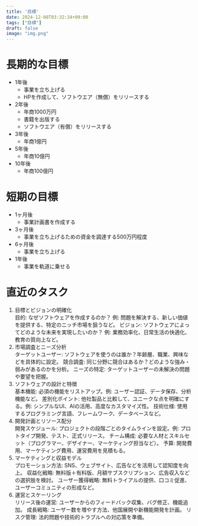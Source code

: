 ```yaml
---
title: '目標'
date: 2024-12-08T03:32:34+09:00
tags: ["目標"]
draft: false
image: "img.png"
---
```


# 長期的な目標
- 1年後  
  - 事業を立ち上げる
  - HPを作成して、ソフトウエア（無償）をリリースする
- 2年後  
  - 年商1000万円
  - 書籍を出版する
  - ソフトウエア（有償）をリリースする
- 3年後  
  - 年商1億円
- 5年後  
  - 年商10億円
- 10年後  
  - 年商100億円

# 短期の目標
- 1ヶ月後  
  - 事業計画書を作成する
- 3ヶ月後  
    - 事業を立ち上げるための資金を調達する500万円程度
- 6ヶ月後
    - 事業を立ち上げる
- 1年後  
    - 事業を軌道に乗せる

# 直近のタスク
1. 目標とビジョンの明確化  
   目的: なぜソフトウェアを作成するのか？
   例: 問題を解決する、新しい価値を提供する、特定のニッチ市場を狙うなど。
   ビジョン: ソフトウェアによってどのような未来を実現したいのか？
   例: 業務効率化、日常生活の快適化、教育の質向上など。
2. 市場調査とニーズ分析  
   ターゲットユーザー: ソフトウェアを使うのは誰か？年齢層、職業、興味などを具体的に設定。
   競合調査: 同じ分野に競合はあるか？どのような強み・弱みがあるのかを分析。
   ニーズの特定: ターゲットユーザーの未解決の問題や要望を把握。
3. ソフトウェアの設計と特徴  
   基本機能: 必須の機能をリストアップ。例: ユーザー認証、データ保存、分析機能など。
   差別化ポイント: 他社製品と比較して、ユニークな点を明確にする。例: シンプルなUI、AIの活用、高度なカスタマイズ性。
   技術仕様: 使用するプログラミング言語、フレームワーク、データベースなど。
4. 開発計画とリソース配分  
   開発スケジュール: プロジェクトの段階ごとのタイムラインを設定。例: プロトタイプ開発、テスト、正式リリース。
   チーム構成: 必要な人材とスキルセット（プログラマー、デザイナー、マーケティング担当など）。
   予算: 開発費用、マーケティング費用、運営費用を見積もる。
5. マーケティングと収益モデル  
   プロモーション方法: SNS、ウェブサイト、広告などを活用して認知度を向上。
   収益化戦略: 無料版＋有料版、月額サブスクリプション、広告収入などの選択肢を検討。
   ユーザー獲得戦略: 無料トライアルの提供、口コミ促進、ユーザーコミュニティの形成など。
6. 運営とスケーリング  
   リリース後の運営: ユーザーからのフィードバック収集、バグ修正、機能追加。
   成長戦略: ユーザー数を増やす方法、他国展開や新機能開発を計画。
   リスク管理: 法的問題や技術的トラブルへの対応策を準備。